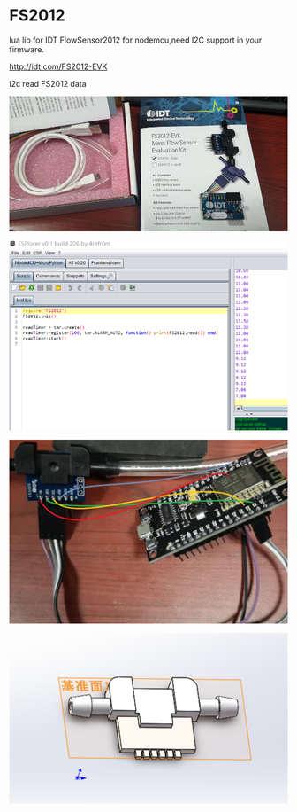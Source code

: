 # FS2012
lua lib for IDT FlowSensor2012 for nodemcu,need I2C support in your firmware.

http://idt.com/FS2012-EVK

i2c read FS2012 data

![FlowSensor2012](https://github.com/yangbo1979/FS2012/blob/master/images/sensor%20kit.jpg)

![Running result](https://github.com/yangbo1979/FS2012/blob/master/images/esplorer.png)

![wiring](https://github.com/yangbo1979/FS2012/blob/master/images/wiring.jpg)

![solidworks](https://github.com/yangbo1979/FS2012/blob/master/images/fs2012_solidworks.png)
